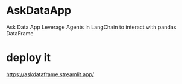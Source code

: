 # AskDataApp
Ask Data App Leverage Agents in LangChain to interact with pandas DataFrame

# deploy it
https://askdataframe.streamlit.app/
